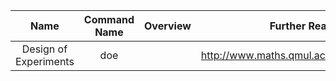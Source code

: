 | Name | Command Name | Overview | Further Reading
| :--: |:------------:|:--------:|:--------------:
| Design of Experiments | doe |  | http://www.maths.qmul.ac.uk/~rab/DOEbook/
